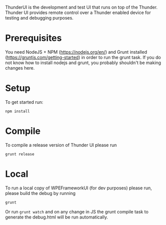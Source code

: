 ThunderUI is the development and test UI that runs on top of the Thunder. Thunder UI provides remote control over a Thunder enabled device for testing and debugging purposes.

# Prerequisites

You need NodeJS + NPM (https://nodejs.org/en/) and Grunt installed (https://gruntjs.com/getting-started) in order to run the grunt task. If you do not know how to install nodejs and grunt, you probably shouldn't be making changes here.

# Setup

To get started run:
```
npm install
```

# Compile

To compile a release version of Thunder UI please run
```
grunt release
```

# Local

To run a local copy of WPEFrameworkUI (for dev purposes) please run, please build the debug by running
```
grunt
```

Or run `grunt watch` and on any change in JS the grunt compile task to generate the debug.html will be run automatically.
